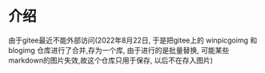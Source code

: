 # 介绍
 
由于gitee最近不能外部访问(2022年8月22日, 于是把gitee上的 winpicgoimg 和 blogimg 仓库进行了合并,存为一个库, 由于进行的是批量替换, 可能某些markdown的图片失效,故这个仓库只用于保存, 以后不在存入图片)

